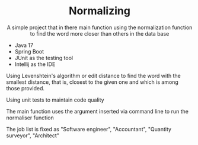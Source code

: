 <h1 align="center">Normalizing</h1>
<p align="center">A simple project that in there main function using the normalization function to find the word more closer than others in the data base</p>
<ul>
  <li>Java 17</li>
  <li>Spring Boot</li>
  <li>JUnit as the testing tool</li>
  <li>Intellij as the IDE</li>
</ul>

<p>Using Levenshtein's algorithm or edit distance to find the word with the smallest distance, that is, closest to the given one and which is among those provided.</p>
<p>Using unit tests to maintain code quality</p>

<p>The main function uses the argument inserted via command line to run the normaliser function</p>
<p>The job list is fixed as "Software engineer", "Accountant", "Quantity surveyor", "Architect"</p>


